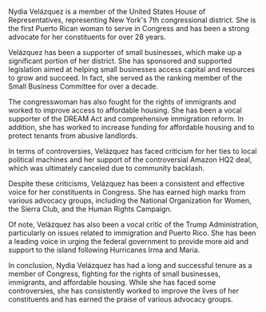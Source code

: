 Nydia Velázquez is a member of the United States House of Representatives, representing New York's 7th congressional district. She is the first Puerto Rican woman to serve in Congress and has been a strong advocate for her constituents for over 28 years.

Velázquez has been a supporter of small businesses, which make up a significant portion of her district. She has sponsored and supported legislation aimed at helping small businesses access capital and resources to grow and succeed. In fact, she served as the ranking member of the Small Business Committee for over a decade.

The congresswoman has also fought for the rights of immigrants and worked to improve access to affordable housing. She has been a vocal supporter of the DREAM Act and comprehensive immigration reform. In addition, she has worked to increase funding for affordable housing and to protect tenants from abusive landlords.

In terms of controversies, Velázquez has faced criticism for her ties to local political machines and her support of the controversial Amazon HQ2 deal, which was ultimately canceled due to community backlash.

Despite these criticisms, Velázquez has been a consistent and effective voice for her constituents in Congress. She has earned high marks from various advocacy groups, including the National Organization for Women, the Sierra Club, and the Human Rights Campaign.

Of note, Velázquez has also been a vocal critic of the Trump Administration, particularly on issues related to immigration and Puerto Rico. She has been a leading voice in urging the federal government to provide more aid and support to the island following Hurricanes Irma and Maria.

In conclusion, Nydia Velázquez has had a long and successful tenure as a member of Congress, fighting for the rights of small businesses, immigrants, and affordable housing. While she has faced some controversies, she has consistently worked to improve the lives of her constituents and has earned the praise of various advocacy groups.
